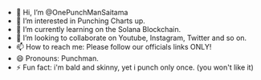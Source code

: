 - 👋 Hi, I’m @OnePunchManSaitama
- 👀 I’m interested in Punching Charts up.
- 🌱 I’m currently learning on the Solana Blockchain.
- 💞️ I’m looking to collaborate on Youtube, Instagram, Twitter and so on.
- 📫 How to reach me: Please follow our officials links ONLY!
- 😄 Pronouns: Punchman.
- ⚡ Fun fact: i'm bald and skinny, yet i punch only once. (you won't like it)

<!---
OnePunchManSaitama/OnePunchManSaitama is a ✨ special ✨ repository because its `README.md` (this file) appears on your GitHub profile.
You can click the Preview link to take a look at your changes.
--->
